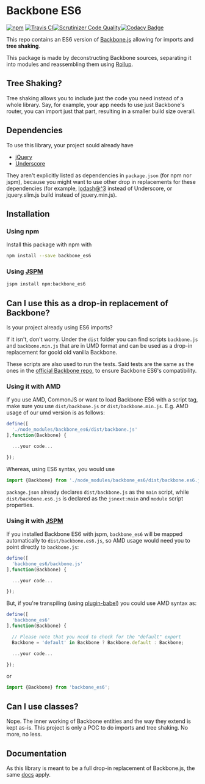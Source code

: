 # Backbone ES6

[![npm](https://img.shields.io/npm/dm/backbone_es6.svg?style=plastic)](https://www.npmjs.com/package/backbone_es6) [![Travis CI](https://travis-ci.org/HuasoFoundries/backbone_es6.svg?branch=master)](https://travis-ci.org/HuasoFoundries/backbone_es6)[![Scrutinizer Code Quality](https://scrutinizer-ci.com/g/HuasoFoundries/backbone_es6/badges/quality-score.png?b=master)](https://scrutinizer-ci.com/g/HuasoFoundries/backbone_es6/?branch=master)[![Codacy Badge](https://api.codacy.com/project/badge/Grade/1fd6d39caced49a4bfb9d65439ee491c)](https://www.codacy.com/app/amenadiel/backbone_es6?utm_source=github.com&amp;utm_medium=referral&amp;utm_content=HuasoFoundries/backbone_es6&amp;utm_campaign=Badge_Grade)

This repo contains an ES6 version of [Backbone.js]((https://github.com/jashkenas/backbone)) allowing for imports and **tree shaking**.

This package is made by deconstructing Backbone sources, separating it into modules and reassembling them using [Rollup](https://github.com/rollup/rollup).

## Tree Shaking?

Tree shaking allows you to include just the code you need instead of a whole library. Say, for example, your app needs to use just Backbone's router, you can import just that part, resulting in a smaller build size overall.


## Dependencies

To use this library, your project sould already have

- [jQuery](https://jquery.com/)
- [Underscore](http://underscorejs.org/)

They aren't explicitly listed as dependencies in `package.json` (for npm nor jspm), because you might want to use other drop in replacements for these dependencies
(for example, [lodash@^3](https://www.npmjs.com/package/lodash) instead of Underscore, or jquery.slim.js build instead of jquery.min.js).


## Installation

### Using npm

Install this package with npm with

```sh
npm install --save backbone_es6
```

### Using [JSPM](https://github.com/jspm/jspm-cli)

```sh
jspm install npm:backbone_es6
```


## Can I use this as a drop-in replacement of Backbone?

Is your project already using ES6 imports? 

If it isn't, don't worry. Under the `dist` folder you can find scripts `backbone.js` and `backbone.min.js` that are in UMD format and can be used as a drop-in replacement for goold old vanilla Backbone. 

These scripts are also used to run the tests. Said tests are the same as the ones in the [official Backbone repo](https://github.com/jashkenas/backbone), to ensure Backbone ES6's compatibility.


### Using it with AMD

If you use AMD, CommonJS or want to load Backbone ES6 with a script tag, make sure you use `dist/backbone.js` or `dist/backbone.min.js`. E.g. AMD usage of our umd version is as follows:

```js
define([
  './node_modules/backbone_es6/dist/backbone.js'
],function(Backbone) {

  ...your code...

});
```

Whereas, using ES6 syntax, you would use

```js
import {Backbone} from './node_modules/backbone_es6/dist/backbone.es6.js';
```

`package.json` already declares `dist/backbone.js` as the `main` script, while `dist/backbone.es6.js` is declared as the `jsnext:main` and `module` script properties.



### Using it with [JSPM](https://github.com/jspm/jspm-cli)

If you installed Backbone ES6 with jspm, `backbone_es6` will be mapped automatically to `dist/backbone.es6.js`, so AMD usage would need you to point directly to `backbone.js`:

```js
define([
  'backbone_es6/backbone.js'
],function(Backbone) {

  ...your code...

});
```

But, if you're transpiling  (using [plugin-babel](https://github.com/systemjs/plugin-babel)) you could use AMD syntax as:


```js
define([
  'backbone_es6'
],function(Backbone) {

  // Please note that you need to check for the "default" export
  Backbone = 'default' in Backbone ? Backbone.default : Backbone;

  ...your code...

});
```

or 

```js
import {Backbone} from 'backbone_es6';
```


## Can I use classes?

Nope. The inner working of Backbone entities and the way they extend is kept as-is. This project is only a POC to do imports and tree shaking. No more, no less.


## Documentation

As this library is meant to be a full drop-in replacement of Backbone.js, the same [docs](http://backbonejs.org/) apply.

